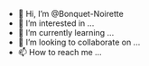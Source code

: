 - 👋 Hi, I’m @Bonquet-Noirette
- 👀 I’m interested in ...
- 🌱 I’m currently learning ...
- 💞️ I’m looking to collaborate on ...
- 📫 How to reach me ...

<!---
Bonquet-Noirette/Bonquet-Noirette is a ✨ special ✨ repository because its `README.md` (this file) appears on your GitHub profile.
You can click the Preview link to take a look at your changes.
--->
